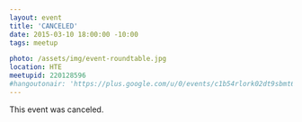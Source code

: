```yaml
---
layout: event
title: 'CANCELED'
date: 2015-03-10 18:00:00 -10:00
tags: meetup

photo: /assets/img/event-roundtable.jpg
location: HTE
meetupid: 220128596
#hangoutonair: 'https://plus.google.com/u/0/events/c1b54rlork02dt9sbmt6a1e03fs'
---
```


This event was canceled.

